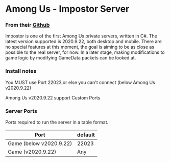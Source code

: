 # Among Us - Impostor Server
### From their [Github](https://github.com/AeonLucid/Impostor)

Impostor is one of the first Among Us private servers, written in C#.
The latest version supported is 2020.9.22, both desktop and mobile.
There are no special features at this moment, the goal is aiming to be as close as possible to the real server, for now. In a later stage, making modifications to game logic by modifying GameData packets can be looked at.

### Install notes

You MUST use Port 22023,or else you can't connect (below Among Us v2020.9.22)

Among Us v2020.9.22 support Custom Ports

### Server Ports
Ports required to run the server in a table format.

| Port    | default |
|---------|---------|
| Game (below v2020.9.22)    | 22023   |
| Game (v2020.9.22)    | Any   |
